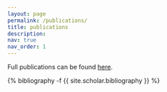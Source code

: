```yaml
---
layout: page
permalink: /publications/
title: publications
description: 
nav: true
nav_order: 1
---
```

<!-- _pages/publications.md -->
Full publications can be found [here](https://scholar.google.com/citations?user=6ghv7EwAAAAJ).
<div class="publications">

{% bibliography -f {{ site.scholar.bibliography }} %}

</div>
